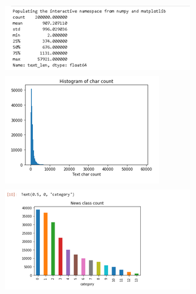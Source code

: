 ![image-20200722205522944](pics/image-20200722205522944.png)

![image-20200722205328343](pics/image-20200722205328343.png)

![image-20200722205220885](pics/image-20200722205220885.png)